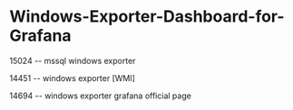 # Windows-Exporter-Dashboard-for-Grafana

15024  -- mssql windows exporter

14451  -- windows exporter [WMI]

14694  -- windows exporter grafana official page
